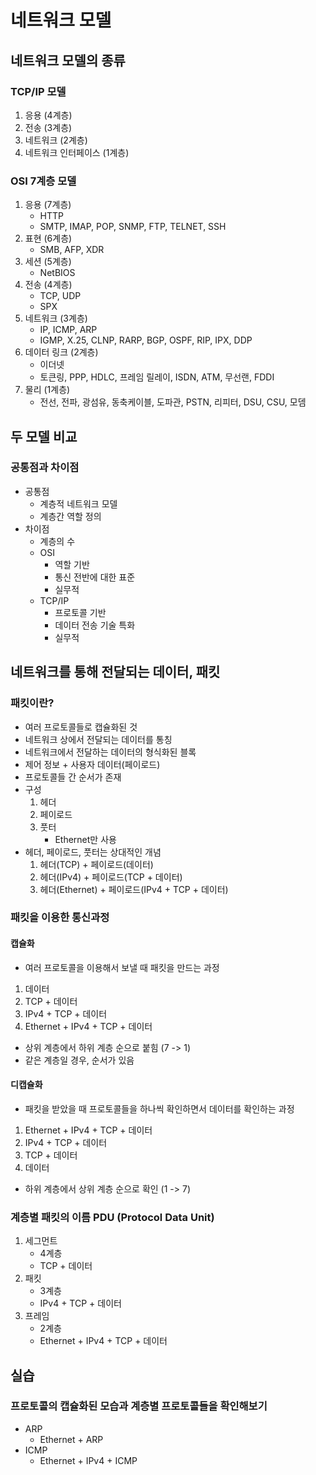 # 네트워크 모델

## 네트워크 모델의 종류

### TCP/IP 모델

1. 응용 (4계층)
2. 전송 (3계층)
3. 네트워크 (2계층)
4. 네트워크 인터페이스 (1계층)

### OSI 7계층 모델

1. 응용 (7계층)
    - HTTP
    - SMTP, IMAP, POP, SNMP, FTP, TELNET, SSH
2. 표현 (6계층)
    - SMB, AFP, XDR
3. 세션 (5계층)
    - NetBIOS
4. 전송 (4계층)
    - TCP, UDP
    - SPX
5. 네트워크 (3계층)
    - IP, ICMP, ARP
    - IGMP, X.25, CLNP,  RARP, BGP, OSPF, RIP, IPX, DDP
6. 데이터 링크 (2계층)
    - 이더넷
    - 토큰링, PPP, HDLC, 프레임 릴레이, ISDN, ATM, 무선랜, FDDI
7. 물리 (1계층)
    - 전선, 전파, 광섬유, 동축케이블, 도파관, PSTN, 리피터, DSU, CSU, 모뎀

## 두 모델 비교

### 공통점과 차이점

- 공통점
    - 계층적 네트워크 모델
    - 계층간 역할 정의
- 차이점
    - 계층의 수
    - OSI
        - 역할 기반
        - 통신 전반에 대한 표준
        - 실무적
    - TCP/IP
        - 프로토콜 기반
        - 데이터 전송 기술 특화
        - 실무적

## 네트워크를 통해 전달되는 데이터, 패킷

### 패킷이란?

- 여러 프로토콜들로 캡슐화된 것
- 네트워크 상에서 전달되는 데이터를 통칭
- 네트워크에서 전달하는 데이터의 형식화된 블록
- 제어 정보 + 사용자 데이터(페이로드)
- 프로토콜들 간 순서가 존재
- 구성
    1. 헤더 
    2. 페이로드
    3. 풋터
        - Ethernet만 사용
- 헤더, 페이로드, 풋터는 상대적인 개념
    1. 헤더(TCP) + 페이로드(데이터)
    2. 헤더(IPv4) + 페이로드(TCP + 데이터)
    3. 헤더(Ethernet) + 페이로드(IPv4 + TCP + 데이터)

### 패킷을 이용한 통신과정

#### 캡슐화

- 여러 프로토콜을 이용해서 보낼 때 패킷을 만드는 과정
1. 데이터
2. TCP + 데이터
3. IPv4 + TCP + 데이터
4. Ethernet + IPv4 + TCP + 데이터
- 상위 계층에서 하위 계층 순으로 붙힘 (7 -> 1)
- 같은 계층일 경우, 순서가 있음

#### 디캡슐화

- 패킷을 받았을 때 프로토콜들을 하나씩 확인하면서 데이터를 확인하는 과정
1. Ethernet + IPv4 + TCP + 데이터
2. IPv4 + TCP + 데이터
3. TCP + 데이터
4. 데이터
- 하위 계층에서 상위 계층 순으로 확인 (1 -> 7)

### 계층별 패킷의 이름 PDU (Protocol Data Unit)

1. 세그먼트
    - 4계층
    - TCP + 데이터
2. 패킷
    - 3계층
    - IPv4 + TCP + 데이터
3. 프레임
    - 2계층
    - Ethernet + IPv4 + TCP + 데이터

## 실습

### 프로토콜의 캡슐화된 모습과 계층별 프로토콜들을 확인해보기

- ARP
    - Ethernet + ARP
- ICMP
    - Ethernet + IPv4 + ICMP